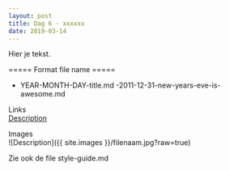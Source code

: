 ```yaml
---
layout: post
title: Dag 6 - xxxxxx
date: 2019-03-14
---
```

Hier je tekst.

===== Format file name =====
- YEAR-MONTH-DAY-title.md
-2011-12-31-new-years-eve-is-awesome.md

Links  
[Description](http://example.com)

Images  
![Description]({{ site.images }}/filenaam.jpg?raw=true)

Zie ook de file style-guide.md
